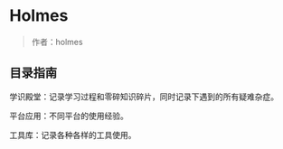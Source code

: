 # Holmes
> 作者：holmes

## 目录指南

学识殿堂：记录学习过程和零碎知识碎片，同时记录下遇到的所有疑难杂症。

平台应用：不同平台的使用经验。

工具库：记录各种各样的工具使用。

